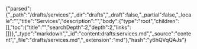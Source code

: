 {"parsed":{"_path":"/drafts/services","_dir":"drafts","_draft":false,"_partial":false,"_locale":"","title":"Services","description":"","body":{"type":"root","children":[],"toc":{"title":"","searchDepth":2,"depth":2,"links":[]}},"_type":"markdown","_id":"content:drafts:services.md","_source":"content","_file":"drafts/services.md","_extension":"md"},"hash":"y6hQVqQAJs"}